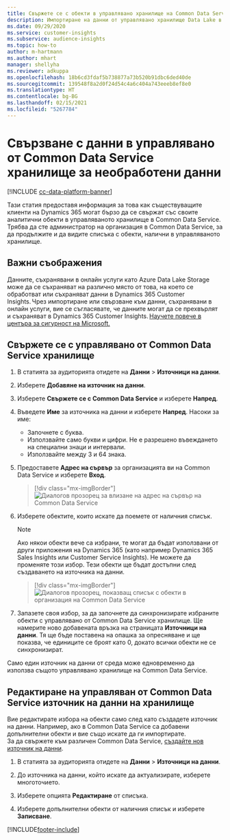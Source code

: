 ```yaml
---
title: Свържете се с обекти в управлявано хранилище на Common Data Service
description: Импортиране на данни от управлявано хранилище Data Lake в Common Data Service.
ms.date: 09/29/2020
ms.service: customer-insights
ms.subservice: audience-insights
ms.topic: how-to
author: m-hartmann
ms.author: mhart
manager: shellyha
ms.reviewer: adkuppa
ms.openlocfilehash: 18b6cd3fdaf5b738877a73b520b91dbc6ded40de
ms.sourcegitcommit: 139548f8a2d0f24d54c4a6c404a743eeeb8ef8e0
ms.translationtype: HT
ms.contentlocale: bg-BG
ms.lasthandoff: 02/15/2021
ms.locfileid: "5267784"
---
```

# <a name="connect-to-data-in-a-common-data-service-managed-data-lake"></a>Свързване с данни в управлявано от Common Data Service хранилище за необработени данни

[!INCLUDE [cc-data-platform-banner](../includes/cc-data-platform-banner.md)]

Тази статия предоставя информация за това как съществуващите клиенти на Dynamics 365 могат бързо да се свържат със своите аналитични обекти в управляваното хранилище в Common Data Service. Трябва да сте администратор на организация в Common Data Service, за да продължите и да видите списъка с обекти, налични в управляваното хранилище.

## <a name="important-considerations"></a>Важни съображения

Данните, съхранявани в онлайн услуги като Azure Data Lake Storage може да се съхраняват на различно място от това, на което се обработват или съхраняват данни в Dynamics 365 Customer Insights. Чрез импортиране или свързване към данни, съхранявани в онлайн услуги, вие се съгласявате, че данните могат да се прехвърлят и съхраняват в Dynamics 365 Customer Insights. [Научете повече в центъра за сигурност на Microsoft.](https://www.microsoft.com/trust-center)

## <a name="connect-to-a-common-data-service-managed-lake"></a>Свържете се с управлявано от Common Data Service хранилище

1. В статията за аудиторията отидете на **Данни** > **Източници на данни**.

2. Изберете **Добавяне на източник на данни**.

3. Изберете **Свържете се с Common Data Service** и изберете **Напред**.

4. Въведете **Име** за източника на данни и изберете **Напред**. Насоки за име: 
   - Започнете с буква.
   - Използвайте само букви и цифри. Не е разрешено въвеждането на специални знаци и интервали.
   - Използвайте между 3 и 64 знака.

5. Предоставете **Адрес на сървър** за организацията ви на Common Data Service и изберете **Вход**.

   > [!div class="mx-imgBorder"]
   > ![Диалогов прозорец за влизане на адрес на сървър на Common Data Service](media/enter-CDS-org-details.png)

6. Изберете обектите, които искате да поемете от наличния списък.    

   > [!NOTE]
   > Ако някои обекти вече са избрани, те могат да бъдат използвани от други приложения на Dynamics 365 (като например Dynamics 365 Sales Insights или Customer Service Insights). Не можете да променяте този избор. Тези обекти ще бъдат достъпни след създаването на източника на данни.

   > [!div class="mx-imgBorder"]
   > ![Диалогов прозорец, показващ списък с обекти в организация на Common Data Service](media/select-analytical-entities.png)

7. Запазете своя избор, за да започнете да синхронизирате избраните обекти с управлявано от Common Data Service хранилище. Ще намерите ново добавената връзка на страницата **Източници на данни**. Тя ще бъде поставена на опашка за опресняване и ще показва, че единиците се броят като 0, докато всички обекти не се синхронизират.

Само един източник на данни от среда може едновременно да използва същото управлявано хранилище на Common Data Service.

## <a name="edit-a-common-data-service-managed-lake-data-source"></a>Редактиране на управляван от Common Data Service източник на данни на хранилище

Вие редактирате избора на обекти само след като създадете източник на данни. Например, ако в Common Data Service са добавени допълнителни обекти и вие също искате да ги импортирате.    
За да свържете към различен Common Data Service, [създайте нов източник на данни](#connect-to-a-common-data-service-managed-lake).

1. В статията за аудиторията отидете на **Данни** > **Източници на данни**.

2. До източника на данни, който искате да актуализирате, изберете многоточието.

3. Изберете опцията **Редактиране** от списъка.

4. Изберете допълнителни обекти от наличния списък и изберете **Записване**.


[!INCLUDE[footer-include](../includes/footer-banner.md)]